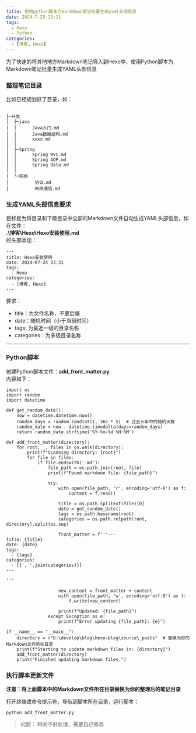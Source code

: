 ```yaml
---
title: 使用python脚本为markdown笔记批量生成yaml头部信息
date: 2024-7-25 23:11 
tags: 
  - Hexo
  - Python
categories:
  - [博客, Hexo]
---
```


为了快速的将其他地方Markdown笔记导入到Hexo中，使用Python脚本为Markdown笔记批量生成YAML头部信息


### 整理笔记目录

比如已经规划好了目录，如：
```

├─开发
│  ├─java
│  │      Java入门.md
│  │      Java数据结构.md 
│  │      xxxx.md
│  │
│  ├─Spring
│  │      Spring MVC.md
│  │      Spring AOP.md
│  │      Spring Data.md
│  │
│  └─网络
│          协议.md
│          网络通信.md
```

### 生成YAML头部信息要求

目标是为将目录和下级目录中全部的Markdown文件自动生成YAML头部信息，如在文件：  
**.\博客\Hexo\Hexo安装使用.md**  
的头部添加：
```
---
title: Hexo安装使用
date: 2024-07-24 23:31
tags: 
  - Hexo
categories:
  - [博客, Hexo]
---
```

要求：
- title：为文件名称，不要后缀
- date：随机时间（小于当前时间）
- tags: 为最近一级的目录名称
- categories：为多级目录名称

----
### Python脚本

创建Python脚本文件：**add_front_matter.py**   
内容如下：
```
import os
import random
import datetime

def get_random_date():
    now = datetime.datetime.now()
    random_days = random.randint(1, 365 * 5)  # 过去五年中的随机天数
    random_date = now - datetime.timedelta(days=random_days)
    return random_date.strftime('%Y-%m-%d %H:%M')

def add_front_matter(directory):
    for root, _, files in os.walk(directory):
        print(f"Scanning directory: {root}")
        for file in files:
            if file.endswith('.md'):
                file_path = os.path.join(root, file)
                print(f"Found markdown file: {file_path}")

                try:
                    with open(file_path, 'r', encoding='utf-8') as f:
                        content = f.read()
                    
                    title = os.path.splitext(file)[0]
                    date = get_random_date()
                    tags = os.path.basename(root)
                    categories = os.path.relpath(root, directory).split(os.sep)

                    front_matter = f'''---
title: {title}
date: {date}
tags: 
  - {tags}
categories:
  - [{', '.join(categories)}]
---

'''

                    new_content = front_matter + content
                    with open(file_path, 'w', encoding='utf-8') as f:
                        f.write(new_content)

                    print(f"Updated: {file_path}")
                except Exception as e:
                    print(f"Error updating {file_path}: {e}")

if __name__ == "__main__":
    directory = r"D:\develop\blog\hexo-blog\source\_posts"  # 替换为你的Markdown文件所在目录
    print(f"Starting to update markdown files in: {directory}")
    add_front_matter(directory)
    print("Finished updating markdown files.")

```

### 执行脚本更新文件

**注意：将上面脚本中的Markdown文件所在目录替换为你的整理后的笔记目录**


打开终端或命令提示符，导航到脚本所在目录，运行脚本：
```
python add_front_matter.py

```

> 问题： 时间不好处理，需要自己修改